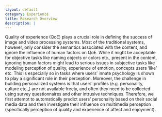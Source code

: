 ```yaml
---
layout: default
category: Experience
title: Research Overview
description: |
---
```


Quality of experience (QoE) plays a crucial role in defining the success of image and video processing systems. Most of the traditional systems, however, only consider the semantics associated with the content, and ignore the influence of human factors on QoE. While it might be acceptable for objective tasks like naming objects or colors etc., present in the content, ignoring human factors might lead to serious issues in subjective tasks like modeling perception of quality, experience of emotion, concepts users ‘like’ etc. This is especially so in tasks where users’ innate psychology is shown to play a significant role in their perception.  Moreover, the challenge in building personalized systems is that users’ profiles (e.g. personality, culture etc.,) are not available freely, and often they need to be collected using survey questionnaires and other intrusive techniques. Therefore, we first attempt to automatically predict users’ personality based on their social media data and then investigate their influence on multimedia perception (specifically perception of quality and experience of affect and enjoyment).   
